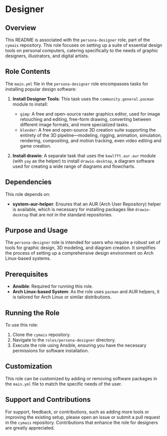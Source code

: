 # Designer

## Overview
This README is associated with the `persona-designer` role, part of the `cymais` repository. This role focuses on setting up a suite of essential design tools on personal computers, catering specifically to the needs of graphic designers, illustrators, and digital artists.

## Role Contents
The `main.yml` file in the `persona-designer` role encompasses tasks for installing popular design software:

1. **Install Designer Tools**: This task uses the `community.general.pacman` module to install:
   - `gimp`: A free and open-source raster graphics editor, used for image retouching and editing, free-form drawing, converting between different image formats, and more specialized tasks.
   - `blender`: A free and open-source 3D creation suite supporting the entirety of the 3D pipeline—modeling, rigging, animation, simulation, rendering, compositing, and motion tracking, even video editing and game creation.

2. **Install drawio**: A separate task that uses the `kewlfft.aur.aur` module (with `yay` as the helper) to install `drawio-desktop`, a diagram software used for creating a wide range of diagrams and flowcharts.

## Dependencies
This role depends on:
- **system-aur-helper**: Ensures that an AUR (Arch User Repository) helper is available, which is necessary for installing packages like `drawio-desktop` that are not in the standard repositories.

## Purpose and Usage
The `persona-designer` role is intended for users who require a robust set of tools for graphic design, 3D modeling, and diagram creation. It simplifies the process of setting up a comprehensive design environment on Arch Linux-based systems.

## Prerequisites
- **Ansible**: Required for running this role.
- **Arch Linux-based System**: As the role uses `pacman` and AUR helpers, it is tailored for Arch Linux or similar distributions.

## Running the Role
To use this role:
1. Clone the `cymais` repository.
2. Navigate to the `roles/persona-designer` directory.
3. Execute the role using Ansible, ensuring you have the necessary permissions for software installation.

## Customization
This role can be customized by adding or removing software packages in the `main.yml` file to match the specific needs of the user.

## Support and Contributions
For support, feedback, or contributions, such as adding more tools or improving the existing setup, please open an issue or submit a pull request in the `cymais` repository. Contributions that enhance the role for designers are greatly appreciated.